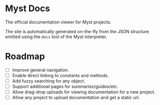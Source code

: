# Myst Docs

The official documentation viewer for Myst projects.

The site is automatically generated on-the-fly from the JSON structure emitted using the `docs` tool of the Myst interpreter.


# Roadmap

- [ ] Improve general navigation.
- [ ] Enable direct linking to constants and methods.
- [ ] Add fuzzy searching for any object.
- [ ] Support additional pages for summaries/guides/etc.
- [ ] Allow drag-drop uploads for viewing documentation for a new project.
- [ ] Allow any project to upload documentation and get a static url.
